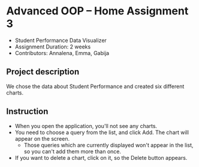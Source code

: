 # Advanced OOP – Home Assignment 3

- Student Performance Data Visualizer
- Assignment Duration: 2 weeks
- Contributors: Annalena, Emma, Gabija

## Project description
We chose the data about Student Performance and created six different charts.

## Instruction
- When you open the application, you'll not see any charts. 
- You need to choose a query from the list, and click Add. The chart will appear on the screen.
    - Those queries which are currently displayed won't appear in the list, so you can't add them more than once.
- If you want to delete a chart, click on it, so the Delete button appears.


